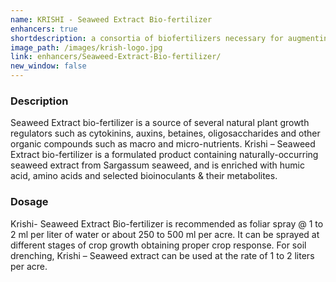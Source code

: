 ```yaml
---
name: KRISHI - Seaweed Extract Bio-fertilizer
enhancers: true
shortdescription: a consortia of biofertilizers necessary for augmenting vegetative growth of mulberry
image_path: /images/krish-logo.jpg
link: enhancers/Seaweed-Extract-Bio-fertilizer/
new_window: false
---
```

### Description
Seaweed Extract bio-fertilizer is a source of several natural plant growth regulators such
as cytokinins, auxins, betaines, oligosaccharides and other organic compounds such as macro
and micro-nutrients. Krishi – Seaweed Extract bio-fertilizer is a formulated product
containing naturally-occurring seaweed extract from Sargassum seaweed, and is enriched
with humic acid, amino acids and selected bioinoculants & their metabolites.

### Dosage
Krishi- Seaweed Extract Bio-fertilizer is recommended as foliar spray @ 1 to 2 ml per liter of
water or about 250 to 500 ml per acre. It can be sprayed at different stages of crop growth
obtaining proper crop response. For soil drenching, Krishi – Seaweed extract can be used at
the rate of 1 to 2 liters per acre.
